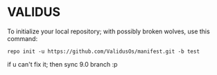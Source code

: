 VALIDUS
========

To initialize your local repository; with possibly broken wolves, use this command:

	repo init -u https://github.com/ValidusOs/manifest.git -b test

if u can't fix it; then sync 9.0 branch :p

